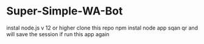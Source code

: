 # Super-Simple-WA-Bot

instal node.js v 12 or higher
clone this repo
npm instal
node app
sqan qr and will save the session if run this app again
